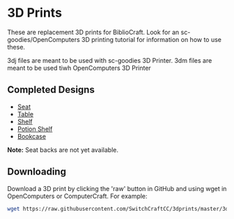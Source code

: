 # 3D Prints

These are replacement 3D prints for BiblioCraft. Look for an sc-goodies/OpenComputers 3D printing tutorial for information on how to use these.

3dj files are meant to be used with sc-goodies 3D Printer.
3dm files are meant to be used tiwh OpenComputers 3D Printer

## Completed Designs

* [Seat](https://github.com/SwitchCraftCC/3dprints/tree/master/3dj/seat)
* [Table](https://github.com/SwitchCraftCC/3dprints/tree/master/3dj/table)
* [Shelf](https://github.com/SwitchCraftCC/3dprints/tree/master/3dj/shelf)
* [Potion Shelf](https://github.com/SwitchCraftCC/3dprints/tree/master/3dj/shelf)
* [Bookcase](https://github.com/SwitchCraftCC/3dprints/tree/master/3dj/bookcase)

**Note:** Seat backs are not yet available.

## Downloading

Download a 3D print by clicking the 'raw' button in GitHub and using wget in OpenComputers or ComputerCraft. For example:

```sh
wget https://raw.githubusercontent.com/SwitchCraftCC/3dprints/master/3dj/seat/oak/red/seat-standalone.3dj
```
